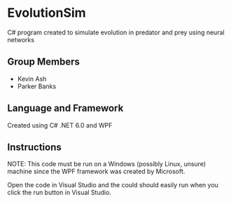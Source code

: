 # EvolutionSim
C# program created to simulate evolution in predator and prey using neural networks

## Group Members
- Kevin Ash
- Parker Banks

## Language and Framework
Created using C# .NET 6.0 and WPF

## Instructions
NOTE: This code must be run on a Windows (possibly Linux, unsure) machine since the WPF framework was created by Microsoft.

Open the code in Visual Studio and the could should easily run when you click the run button in Visual Studio.
